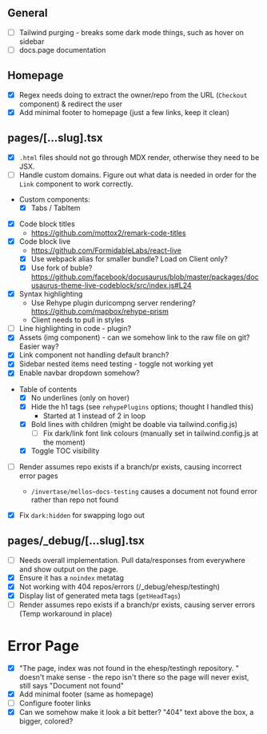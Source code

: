 ## General

- [ ] Tailwind purging - breaks some dark mode things, such as hover on sidebar
- [ ] docs.page documentation

## Homepage

- [x] Regex needs doing to extract the owner/repo from the URL (`Checkout` component) & redirect the user
- [x] Add minimal footer to homepage (just a few links, keep it clean)

## pages/[...slug].tsx

- [x] `.html` files should not go through MDX render, otherwise they need to be JSX.
- [ ] Handle custom domains. Figure out what data is needed in order for the `Link` component to work correctly.
- Custom components:
  - [x] Tabs / TabItem
- [x] Code block titles
  - https://github.com/mottox2/remark-code-titles
- [x] Code block live
  - https://github.com/FormidableLabs/react-live
  - [x] Use webpack alias for smaller bundle? Load on Client only?
  - [x] Use fork of buble? https://github.com/facebook/docusaurus/blob/master/packages/docusaurus-theme-live-codeblock/src/index.js#L24
- [x] Syntax highlighting
  - Use Rehype plugin duricompng server rendering? https://github.com/mapbox/rehype-prism
  - Client needs to pull in styles
- [ ] Line highlighting in code - plugin?
- [x] Assets (img component) - can we somehow link to the raw file on git? Easier way?
- [x] Link component not handling default branch?
- [x] Sidebar nested items need testing - toggle not working yet
- [x] Enable navbar dropdown somehow?
- Table of contents
  - [x] No underlines (only on hover)
  - [x] Hide the h1 tags (see `rehypePlugins` options; thought I handled this)
    - Started at 1 instead of 2 in loop
  - [x] Bold lines with children (might be doable via tailwind.config.js)
    - [ ] Fix dark/link font link colours (manually set in tailwind.config.js at the moment)
  - [x] Toggle TOC visibility
- [ ] Render assumes repo exists if a branch/pr exists, causing incorrect error pages
  - `/invertase/mellos~docs-testing` causes a document not found error rather than repo not found
- [x] Fix `dark:hidden` for swapping logo out


## pages/_debug/[...slug].tsx

- [ ] Needs overall implementation. Pull data/responses from everywhere and show output on the page.
- [x] Ensure it has a `noindex` metatag
- [x] Not working with 404 repos/errors (/_debug/ehesp/testingh)
- [x] Display list of generated meta tags (`getHeadTags`)
- [ ] Render assumes repo exists if a branch/pr exists, causing server errors (Temp workaround in place)

# Error Page

- [x] "The page, index was not found in the ehesp/testingh repository. " doesn't make sense - the repo isn't there so the page will never exist, still says "Document not found"
- [x] Add minimal footer (same as homepage)
- [ ] Configure footer links
- [x] Can we somehow make it look a bit better? "404" text above the box, a bigger, colored?
